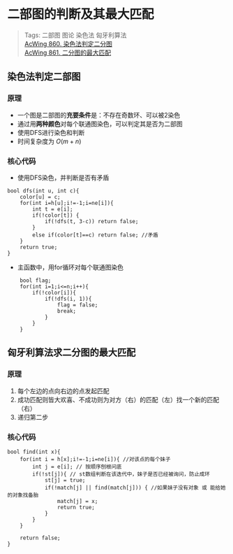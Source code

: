 # 二部图的判断及其最大匹配
> Tags:  二部图  图论  染色法  匈牙利算法  
> [AcWing 860. 染色法判定二分图](https://www.acwing.com/activity/content/problem/content/926/)  
> [AcWing 861. 二分图的最大匹配](https://www.acwing.com/activity/content/problem/content/927/)

## 染色法判定二部图
### 原理
* 一个图是二部图的**充要条件**是：不存在奇数环、可以被2染色
* 通过用**两种颜色**对每个联通图染色，可以判定其是否为二部图
* 使用DFS进行染色和判断
* 时间复杂度为 $O(m+n)$ 

### 核心代码
* 使用DFS染色，并判断是否有矛盾
```
bool dfs(int u, int c){
    color[u] = c;
    for(int i=h[u];i!=-1;i=ne[i]){
        int t = e[i];
        if(!color[t]) {
            if(!dfs(t, 3-c)) return false;
        }
        else if(color[t]==c) return false; //矛盾
    }
    return true;
}
```
* 主函数中，用for循环对每个联通图染色
```
    bool flag;
    for(int i=1;i<=n;i++){
        if(!color[i]){
            if(!dfs(i, 1)){
                flag = false;
                break;
            }
        }
    }
```

## 匈牙利算法求二分图的最大匹配
### 原理
1. 每个左边的点向右边的点发起匹配
2. 成功匹配则皆大欢喜、不成功则为对方（右）的匹配（左）找一个新的匹配（右）
3. 递归第二步

### 核心代码
```
bool find(int x){
    for(int i = h[x];i!=-1;i=ne[i]){ //对该点的每个妹子
        int j = e[i]; // 按顺序刨根问底
        if(!st[j]){ // st数组判断在该迭代中，妹子是否已经被询问，防止成环
            st[j] = true;
            if(!match[j] || find(match[j])) { //如果妹子没有对象 或 能给她的对象找备胎
                match[j] = x;
                return true;
            }
        }
    }

    return false;
}
```
